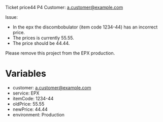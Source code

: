 Ticket price44
P4
Customer: a.customer@example.com

Issue:
* In the epx the discombobulator (item code 1234-44) has an incorrect price.
* The prices is currently 55.55.
* The price should be 44.44.

Please remove this project from the EPX production.

# Variables
* customer: a.customer@example.com
* service: EPX
* itemCode: 1234-44
* oldPrice: 55.55
* newPrice: 44.44
* environment: Production
```